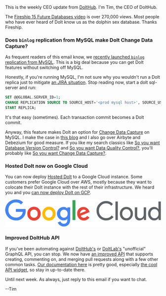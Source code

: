 This is the weekly CEO update from [DoltHub](https://www.dolthub.com/). I'm Tim, the CEO of DoltHub. 

The [Fireship 15 Future Databases video](https://www.youtube.com/watch?v=jb2AvF8XzII) is over 270,000 views. Most people who have ever heard of Dolt know us as the dolphin sex database. Thanks Fireship.

### Does `binlog` replication from MySQL make Dolt Change Data Capture?

As frequent readers of this email know, we [recently launched `binlog` replication from MySQL](https://www.dolthub.com/blog/2023-02-17-binlog-replication-preview/). This is a big deal because you can get Dolt features without switching off MySQL. 

Honestly, if you're running MySQL, I'm not sure why you wouldn't run a Dolt replica just to mitigate [an JIRA situation](https://www.dolthub.com/blog/2022-04-14-atlassian-outage-prevention/). Stop reading now, start a dolt sql-server and run:

```SQL
SET @@GLOBAL.SERVER_ID=1;
CHANGE REPLICATION SOURCE TO SOURCE_HOST='<prod mysql host>', SOURCE_USER='root', SOURCE_PASSWORD='<password>', SOURCE_PORT=3306;
START REPLICA;
```

It's that easy (sometimes). Each transaction commit becomes a Dolt commit.

Anyway, this feature makes Dolt an option for [Change Data Capture](https://www.dolthub.com/blog/2023-03-01-change-data-capture/) on MySQL. I make the case in [this blog](https://www.dolthub.com/blog/2023-03-01-change-data-capture/) and I also go over Airbyte and Debezium for good measure. If you like my search classics like [So you want Database Version Control?](https://www.dolthub.com/blog/2021-09-17-database-version-control/) and [So you want Data Quality Control?](https://www.dolthub.com/blog/2022-11-23-data-quality-control/), you'll probably like [So you want Change Data Capture?](https://www.dolthub.com/blog/2023-03-01-change-data-capture/).

### Hosted Dolt now on Google Cloud

You can now deploy [Hosted Dolt](https://hosted.doltdb.com/) to a Google Cloud instance. Some customers prefer Google Cloud over AWS, mostly because they want to colocate their Dolt instance with the rest of their infrastructure. We heard you and you [can now deploy Dolt on GCP](https://www.dolthub.com/blog/2023-02-27-hosted-doltdb-gcp-launch/).

[![Google Cloud](../images/gcp.png)](https://www.dolthub.com/blog/2023-02-27-hosted-doltdb-gcp-launch/)

### Improved DoltHub API

If you've been automating against [DoltHub's](https://www.dolthub.com) or [DoltLab's](https://www.doltlab.com) "unofficial" GraphQL API, you can stop. We now have [an improved API](https://www.dolthub.com/blog/2023-02-24-introducing-the-new-dolthub-api/) that supports creating, commenting on, and merging pull requests along with a few other common tasks. [Our documentation here](https://docs.dolthub.com/guides/dolthub-api) is pretty good, especially [the cool API widget](https://docs.dolthub.com/guides/dolthub-api/database#create-database), so stay in up-to-date there.

Until next week. As always, just reply to this email if you want to chat.

--Tim
